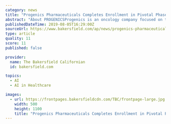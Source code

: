 ```yaml
---
category: news
title: "Progenics Pharmaceuticals Completes Enrollment in Pivotal Phase 3 CONDOR Study of PyL for the Detection of Prostate Cancer"
abstract: "About PROGENICSProgenics is an oncology company focused on the development and commercialization of innovative targeted medicines and artificial intelligence to find ... who require systemic anticancer therapy; and RELISTOR® (methylnaltrexone bromide ..."
publishedDateTime: 2019-08-05T16:29:00Z
sourceUrl: https://www.bakersfield.com/ap/news/progenics-pharmaceuticals-completes-enrollment-in-pivotal-phase-condor-study-of/article_40f855b0-48e4-5990-be86-24fffebe0d03.html
type: article
quality: 11
score: 11
published: false

provider:
  name: The Bakersfield Californian
  id: bakersfield.com

topics:
  - AI
  - AI in Healthcare

images:
  - url: https://frontpages.bakersfieldcdn.com/TBC/frontpage-large.jpg
    width: 500
    height: 1100
    title: "Progenics Pharmaceuticals Completes Enrollment in Pivotal Phase 3 CONDOR Study of PyL for the Detection of Prostate Cancer"
---
```


